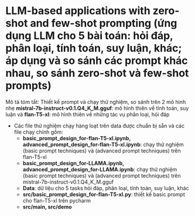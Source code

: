 # LLM-based applications with zero-shot and few-shot prompting (ứng dụng LLM cho 5 bài toán: hỏi đáp, phân loại, tính toán, suy luận, khác; áp dụng và so sánh các prompt khác nhau, so sánh zero-shot và few-shot prompts)
Mô tả tóm tắt: Thiết kế prompt và chạy thử nghiệm, so sánh trên 2 mô hình nhẹ 
**mistral-7b-instruct-v0.1.Q4_K_M.gguf**: mô hình thiên về tính toán, suy luận và **flan-T5-xl**: mô hình thiên về những tác vụ phân loại, hỏi đáp
- Các file thử nghiệm chạy hàng loạt trên data được chuẩn bị sẵn và các file chạy chính gồm:
  - **basic_prompt_design_for-flan-T5-xl.ipynb, advanced_prompt_design_for-flan-T5-xl.ipynb**: chạy thử nghiệm (basic prompt techniques) và (advanced prompt techniques) trên flan-T5-xl
  - **basic_prompt_design_for-LLAMA.ipynb, advanced_prompt_design_for-LLAMA.ipynb**: chạy thử nghiệm (basic prompt techniques) và (advanced prompt techniques) trên mistral-7b-instruct-v0.1.Q4_K_M.gguf
  - **Data**: dữ liệu cho 5 tasks hỏi đáp, phân loại, tính toán, suy luận, khác
  - **src/basic_prompt_design_for-flan-T5-xl.py**: thiết kế basic prompt cho flan-T5-xl trên pycharm
  - **src/main, src/demo**
